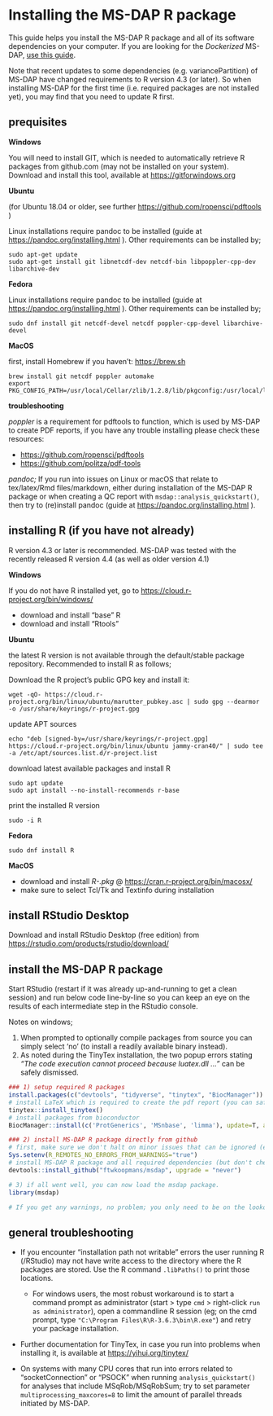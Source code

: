 
# Installing the MS-DAP R package

This guide helps you install the MS-DAP R package and all of its
software dependencies on your computer. If you are looking for the
*Dockerized* MS-DAP, [use this guide](docker.md).

Note that recent updates to some dependencies (e.g. variancePartition)
of MS-DAP have changed requirements to R version 4.3 (or later). So when
installing MS-DAP for the first time (i.e. required packages are not
installed yet), you may find that you need to update R first.

## prequisites

**Windows**

You will need to install GIT, which is needed to automatically retrieve
R packages from github.com (may not be installed on your system).
Download and install this tool, available at <https://gitforwindows.org>

**Ubuntu**

(for Ubuntu 18.04 or older, see further
<https://github.com/ropensci/pdftools> )

Linux installations require pandoc to be installed (guide at
<https://pandoc.org/installing.html> ). Other requirements can be
installed by;

    sudo apt-get update
    sudo apt-get install git libnetcdf-dev netcdf-bin libpoppler-cpp-dev libarchive-dev

**Fedora**

Linux installations require pandoc to be installed (guide at
<https://pandoc.org/installing.html> ). Other requirements can be
installed by;

    sudo dnf install git netcdf-devel netcdf poppler-cpp-devel libarchive-devel

**MacOS**

first, install Homebrew if you haven’t: <https://brew.sh>

    brew install git netcdf poppler automake
    export PKG_CONFIG_PATH=/usr/local/Cellar/zlib/1.2.8/lib/pkgconfig:/usr/local/lib/pkgconfig:/opt/X11/lib/pkgconfig

**troubleshooting**

*poppler* is a requirement for pdftools to function, which is used by
MS-DAP to create PDF reports, if you have any trouble installing please
check these resources:

- <https://github.com/ropensci/pdftools>
- <https://github.com/politza/pdf-tools>

*pandoc;* If you run into issues on Linux or macOS that relate to
tex/latex/Rmd files/markdown, either during installation of the MS-DAP R
package or when creating a QC report with
`msdap::analysis_quickstart()`, then try to (re)install pandoc (guide at
<https://pandoc.org/installing.html> ).

## installing R (if you have not already)

R version 4.3 or later is recommended. MS-DAP was tested with the
recently released R version 4.4 (as well as older version 4.1)

**Windows**

If you do not have R installed yet, go to
<https://cloud.r-project.org/bin/windows/>

- download and install “base” R
- download and install “Rtools”

**Ubuntu**

the latest R version is not available through the default/stable package
repository. Recommended to install R as follows;

Download the R project’s public GPG key and install it:

    wget -qO- https://cloud.r-project.org/bin/linux/ubuntu/marutter_pubkey.asc | sudo gpg --dearmor -o /usr/share/keyrings/r-project.gpg

update APT sources

    echo "deb [signed-by=/usr/share/keyrings/r-project.gpg] https://cloud.r-project.org/bin/linux/ubuntu jammy-cran40/" | sudo tee -a /etc/apt/sources.list.d/r-project.list

download latest available packages and install R

    sudo apt update
    sudo apt install --no-install-recommends r-base

print the installed R version

    sudo -i R

**Fedora**

    sudo dnf install R

**MacOS**

- download and install *R-<version>.pkg* @
  <https://cran.r-project.org/bin/macosx/>
- make sure to select Tcl/Tk and Textinfo during installation

## install RStudio Desktop

Download and install RStudio Desktop (free edition) from
<https://rstudio.com/products/rstudio/download/>

## install the MS-DAP R package

Start RStudio (restart if it was already up-and-running to get a clean
session) and run below code line-by-line so you can keep an eye on the
results of each intermediate step in the RStudio console.

Notes on windows;

1)  When prompted to optionally compile packages from source you can
    simply select ‘no’ (to install a readily available binary instead).
2)  As noted during the TinyTex installation, the two popup errors
    stating *“The code execution cannot proceed because luatex.dll …”*
    can be safely dismissed.

``` r
### 1) setup required R packages
install.packages(c("devtools", "tidyverse", "tinytex", "BiocManager"))
# install LaTeX which is required to create the pdf report (you can safely dismiss both popup errors)
tinytex::install_tinytex()
# install packages from bioconductor
BiocManager::install(c('ProtGenerics', 'MSnbase', 'limma'), update=T, ask=F)

### 2) install MS-DAP R package directly from github
# first, make sure we don't halt on minor issues that can be ignored (eg; your R installation is a minor version behind)
Sys.setenv(R_REMOTES_NO_ERRORS_FROM_WARNINGS="true")
# install MS-DAP R package and all required dependencies (but don't check for updates on all packages, to minimize complexity)
devtools::install_github("ftwkoopmans/msdap", upgrade = "never")

# 3) if all went well, you can now load the msdap package.
library(msdap)

# If you get any warnings, no problem; you only need to be on the lookout for errors
```

## general troubleshooting

- If you encounter “installation path not writable” errors the user
  running R (/RStudio) may not have write access to the directory where
  the R packages are stored. Use the R command `.libPaths()` to print
  those locations.

  - For windows users, the most robust workaround is to start a command
    prompt as administrator (start \> type `cmd` \> right-click
    `run as administrator`), open a commandline R session (eg; on the
    cmd prompt, type `"C:\Program Files\R\R-3.6.3\bin\R.exe"`) and retry
    your package installation.

- Further documentation for TinyTex, in case you run into problems when
  installing it, is available at <https://yihui.org/tinytex/>

- On systems with many CPU cores that run into errors related to
  “socketConnection” or “PSOCK” when running `analysis_quickstart()` for
  analyses that include MSqRob/MSqRobSum; try to set parameter
  `multiprocessing_maxcores=8` to limit the amount of parallel threads
  initiated by MS-DAP.
